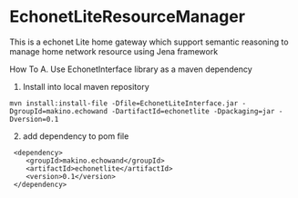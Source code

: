 # EchonetLiteResourceManager
This is a echonet Lite home gateway which support semantic reasoning to manage home network resource using Jena framework

How To
A. Use EchonetInterface library as a maven dependency
   1. Install into local maven repository

    mvn install:install-file -Dfile=EchonetLiteInterface.jar -DgroupId=makino.echowand -DartifactId=echonetlite -Dpackaging=jar -Dversion=0.1
   
   2. add dependency to pom file

     <dependency>
		<groupId>makino.echowand</groupId>
		<artifactId>echonetlite</artifactId>
		<version>0.1</version>
     </dependency>

